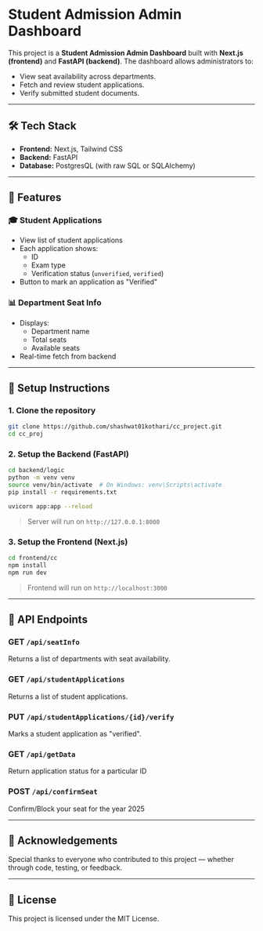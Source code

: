 # Student Admission Admin Dashboard

This project is a **Student Admission Admin Dashboard** built with **Next.js (frontend)** and **FastAPI (backend)**. The dashboard allows administrators to:

- View seat availability across departments.
- Fetch and review student applications.
- Verify submitted student documents.

---

## 🛠️ Tech Stack

- **Frontend:** Next.js, Tailwind CSS
- **Backend:** FastAPI
- **Database:** PostgresQL (with raw SQL or SQLAlchemy)

---

## 🚀 Features

### 🎓 Student Applications
- View list of student applications
- Each application shows:
  - ID
  - Exam type
  - Verification status (`unverified`, `verified`)
- Button to mark an application as "Verified"

### 📊 Department Seat Info
- Displays:
  - Department name
  - Total seats
  - Available seats
- Real-time fetch from backend

---


## 🧪 Setup Instructions

### 1. Clone the repository

```bash
git clone https://github.com/shashwat01kothari/cc_project.git
cd cc_proj
```

### 2. Setup the Backend (FastAPI)

```bash
cd backend/logic
python -m venv venv
source venv/bin/activate  # On Windows: venv\Scripts\activate
pip install -r requirements.txt

uvicorn app:app --reload
```

> Server will run on `http://127.0.0.1:8000`

### 3. Setup the Frontend (Next.js)

```bash
cd frontend/cc
npm install
npm run dev
```

> Frontend will run on `http://localhost:3000`

---

## 🔗 API Endpoints

### GET `/api/seatInfo`
Returns a list of departments with seat availability.

### GET `/api/studentApplications`
Returns a list of student applications.

### PUT `/api/studentApplications/{id}/verify`
Marks a student application as "verified".

### GET `/api/getData`
Return application status for a particular ID 

### POST `/api/confirmSeat`
Confirm/Block your seat for the year 2025

---

## 🙌 Acknowledgements

Special thanks to everyone who contributed to this project — whether through code, testing, or feedback.

---

## 📃 License

This project is licensed under the MIT License.